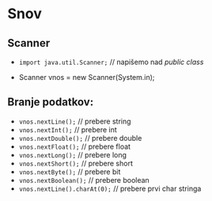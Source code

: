 # Snov

## Scanner
- ```import java.util.Scanner;``` // napišemo nad *public class*

- Scanner vnos = new Scanner(System.in);

## Branje podatkov:
- ```vnos.nextLine();``` // prebere string
- ```vnos.nextInt();``` // prebere int
- ```vnos.nextDouble();``` // prebere double
- ```vnos.nextFloat();``` // prebere float
- ```vnos.nextLong();``` // prebere long
- ```vnos.nextShort();``` // prebere short
- ```vnos.nextByte();``` // prebere bit
- ```vnos.nextBoolean();``` // prebere boolean
- ```vnos.nextLine().charAt(0);``` // prebere prvi char stringa
